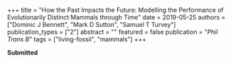 +++
title = "How the Past Impacts the Future: Modelling the Performance of Evolutionarily Distinct Mammals through Time"
date = 2019-05-25
authors = ["Dominic J Bennett", "Mark D Sutton", "Samuel T Turvey"]
publication_types = ["2"]
abstract = ""
featured = false
publication = "*Phil Trans B*"
tags = ["living-fossil", "mammals"]
+++

**Submitted**



